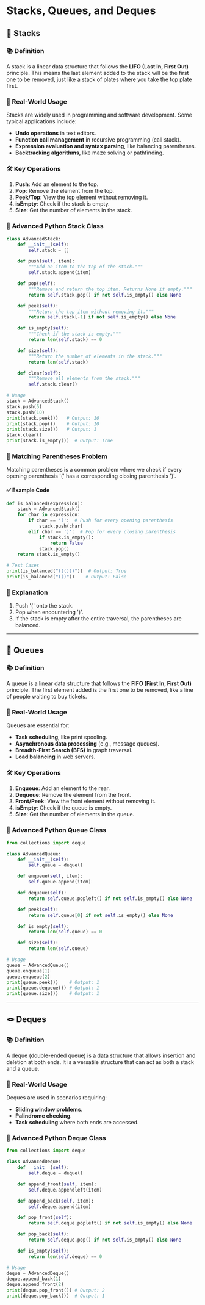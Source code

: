 # Stacks, Queues, and Deques

## 🌟 Stacks

### 📚 Definition
A stack is a linear data structure that follows the **LIFO (Last In, First Out)** principle. This means the last element added to the stack will be the first one to be removed, just like a stack of plates where you take the top plate first.

### 💼 Real-World Usage
Stacks are widely used in programming and software development. Some typical applications include:
- **Undo operations** in text editors.
- **Function call management** in recursive programming (call stack).
- **Expression evaluation and syntax parsing**, like balancing parentheses.
- **Backtracking algorithms**, like maze solving or pathfinding.

### 🛠️ Key Operations
1. **Push**: Add an element to the top.
2. **Pop**: Remove the element from the top.
3. **Peek/Top**: View the top element without removing it.
4. **isEmpty**: Check if the stack is empty.
5. **Size**: Get the number of elements in the stack.

### 🧠 Advanced Python Stack Class
```python
class AdvancedStack:
    def __init__(self):
        self.stack = []

    def push(self, item):
        """Add an item to the top of the stack."""
        self.stack.append(item)

    def pop(self):
        """Remove and return the top item. Returns None if empty."""
        return self.stack.pop() if not self.is_empty() else None

    def peek(self):
        """Return the top item without removing it."""
        return self.stack[-1] if not self.is_empty() else None

    def is_empty(self):
        """Check if the stack is empty."""
        return len(self.stack) == 0

    def size(self):
        """Return the number of elements in the stack."""
        return len(self.stack)

    def clear(self):
        """Remove all elements from the stack."""
        self.stack.clear()

# Usage
stack = AdvancedStack()
stack.push(5)
stack.push(10)
print(stack.peek())   # Output: 10
print(stack.pop())    # Output: 10
print(stack.size())   # Output: 1
stack.clear()
print(stack.is_empty())  # Output: True
```

### 🔄 Matching Parentheses Problem
Matching parentheses is a common problem where we check if every opening parenthesis '(' has a corresponding closing parenthesis ')'.

#### ✅ Example Code
```python
def is_balanced(expression):
    stack = AdvancedStack()
    for char in expression:
        if char == '(':  # Push for every opening parenthesis
            stack.push(char)
        elif char == ')':  # Pop for every closing parenthesis
            if stack.is_empty():
                return False
            stack.pop()
    return stack.is_empty()

# Test Cases
print(is_balanced("((()))"))  # Output: True
print(is_balanced("(()"))    # Output: False
```

### 📝 Explanation
1. Push '(' onto the stack.
2. Pop when encountering ')'.
3. If the stack is empty after the entire traversal, the parentheses are balanced.

---

## 🚦 Queues

### 📚 Definition
A queue is a linear data structure that follows the **FIFO (First In, First Out)** principle. The first element added is the first one to be removed, like a line of people waiting to buy tickets.

### 💼 Real-World Usage
Queues are essential for:
- **Task scheduling**, like print spooling.
- **Asynchronous data processing** (e.g., message queues).
- **Breadth-First Search (BFS)** in graph traversal.
- **Load balancing** in web servers.

### 🛠️ Key Operations
1. **Enqueue**: Add an element to the rear.
2. **Dequeue**: Remove the element from the front.
3. **Front/Peek**: View the front element without removing it.
4. **isEmpty**: Check if the queue is empty.
5. **Size**: Get the number of elements in the queue.

### 🧠 Advanced Python Queue Class
```python
from collections import deque

class AdvancedQueue:
    def __init__(self):
        self.queue = deque()

    def enqueue(self, item):
        self.queue.append(item)

    def dequeue(self):
        return self.queue.popleft() if not self.is_empty() else None

    def peek(self):
        return self.queue[0] if not self.is_empty() else None

    def is_empty(self):
        return len(self.queue) == 0

    def size(self):
        return len(self.queue)

# Usage
queue = AdvancedQueue()
queue.enqueue(1)
queue.enqueue(2)
print(queue.peek())    # Output: 1
print(queue.dequeue()) # Output: 1
print(queue.size())    # Output: 1
```

---

## 🪢 Deques

### 📚 Definition
A deque (double-ended queue) is a data structure that allows insertion and deletion at both ends. It is a versatile structure that can act as both a stack and a queue.

### 💼 Real-World Usage
Deques are used in scenarios requiring:
- **Sliding window problems**.
- **Palindrome checking**.
- **Task scheduling** where both ends are accessed.

### 🧠 Advanced Python Deque Class
```python
from collections import deque

class AdvancedDeque:
    def __init__(self):
        self.deque = deque()

    def append_front(self, item):
        self.deque.appendleft(item)

    def append_back(self, item):
        self.deque.append(item)

    def pop_front(self):
        return self.deque.popleft() if not self.is_empty() else None

    def pop_back(self):
        return self.deque.pop() if not self.is_empty() else None

    def is_empty(self):
        return len(self.deque) == 0

# Usage
deque = AdvancedDeque()
deque.append_back(1)
deque.append_front(2)
print(deque.pop_front()) # Output: 2
print(deque.pop_back())  # Output: 1
```

